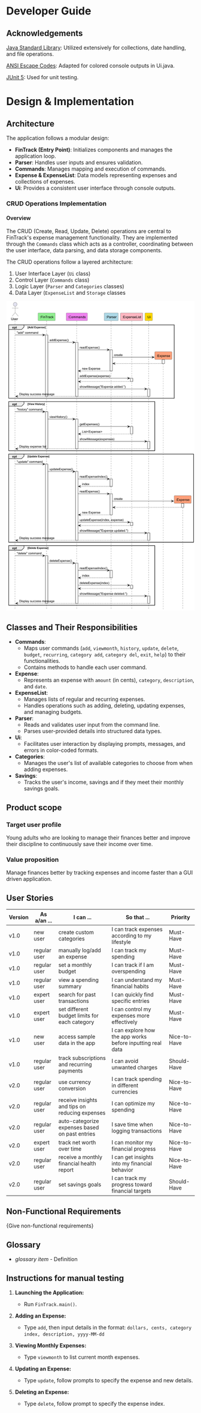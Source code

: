 
# Developer Guide

## Acknowledgements
<!-- @@author kaixiangg -->
[Java Standard Library](https://docs.oracle.com/javase/8/docs/api/): Utilized extensively for collections, date
handling, and file operations.

[ANSI Escape Codes](https://en.wikipedia.org/wiki/ANSI_escape_code): Adapted for colored console outputs in Ui.java.

[JUnit 5](https://junit.org/junit5/docs/current/user-guide/): Used for unit testing.
<!-- @@author  -->
# Design & Implementation

## Architecture

The application follows a modular design:

* **FinTrack (Entry Point)**: Initializes components and manages the application loop.
* **Parser**: Handles user inputs and ensures validation.
* **Commands**: Manages mapping and execution of commands.
* **Expense & ExpenseList**: Data models representing expenses and collections of expenses.
* **Ui**: Provides a consistent user interface through console outputs.



<!-- @@author kaixiangg -->
### CRUD Operations Implementation

#### Overview

The CRUD (Create, Read, Update, Delete) operations
are central to FinTrack's expense management functionality.
They are implemented through the `Commands` class which acts as
a controller, coordinating between the user interface,
data parsing, and data storage components.

The CRUD operations follow a layered architecture:

1. User Interface Layer (`Ui` class)
2. Control Layer (`Commands` class)
3. Logic Layer (`Parser` and `Categories` classes)
4. Data Layer (`ExpenseList` and `Storage` classes

![CRUD_UML.png](CRUD_UML.png)

## Classes and Their Responsibilities

* **Commands**:
    * Maps user commands (`add`, `viewmonth`, `history`, `update`, `delete`, `budget`, `recurring`, `category add`,
      `category del`, `exit`, `help`) to their functionalities.
    * Contains methods to handle each user command.
* **Expense**:
    * Represents an expense with `amount` (in cents), `category`, `description`, and `date`.
* **ExpenseList**:
    * Manages lists of regular and recurring expenses.
    * Handles operations such as adding, deleting, updating expenses, and managing budgets.
* **Parser**:
    * Reads and validates user input from the command line.
    * Parses user-provided details into structured data types.
* **Ui**:
    * Facilitates user interaction by displaying prompts, messages, and errors in color-coded formats.
* **Categories**:
    * Manages the user's list of available categories to choose from when adding expenses.
* **Savings**:
    * Tracks the user's income, savings and if they meet their monthly savings goals.
<!-- @@author -->

## Product scope

### Target user profile

Young adults who are looking to manage their finances better and improve their discipline to continuously save their income over time. 

### Value proposition

Manage finances better by tracking expenses and income faster than a GUI driven application.

## User Stories

| Version | As a/an ...       | I can ...                                              | So that ...                                              | Priority     |
|---------|-------------------|--------------------------------------------------------|----------------------------------------------------------|--------------|
| v1.0    | new user         | create custom categories                               | I can track expenses according to my lifestyle          | Must-Have    |
| v1.0    | regular user     | manually log/add an expense                           | I can track my spending                                 | Must-Have    |
| v1.0    | regular user     | set a monthly budget                                 | I can track if I am overspending                        | Must-Have    |
| v1.0    | regular user     | view a spending summary                              | I can understand my financial habits                    | Must-Have    |
| v1.0    | expert user      | search for past transactions                         | I can quickly find specific entries                     | Must-Have    |
| v1.0    | expert user      | set different budget limits for each category        | I can control my expenses more effectively              | Must-Have    |
| v1.0    | new user         | access sample data in the app                        | I can explore how the app works before inputting real data | Nice-to-Have |
| v1.0    | regular user     | track subscriptions and recurring payments           | I can avoid unwanted charges                            | Should-Have  |
| v2.0    | regular user     | use currency conversion                               | I can track spending in different currencies            | Nice-to-Have |
| v2.0    | regular user     | receive insights and tips on reducing expenses       | I can optimize my spending                              | Nice-to-Have |
| v2.0    | regular user     | auto-categorize expenses based on past entries       | I save time when logging transactions                   | Nice-to-Have |
| v2.0    | expert user      | track net worth over time                            | I can monitor my financial progress                     | Nice-to-Have |
| v2.0    | regular user     | receive a monthly financial health report            | I can get insights into my financial behavior           | Nice-to-Have |
| v2.0    | regular user     | set savings goals                                    | I can track my progress toward financial targets        | Should-Have  |

 



## Non-Functional Requirements

{Give non-functional requirements}

## Glossary

* *glossary item* - Definition

## Instructions for manual testing
<!-- @@author kaixiangg -->
1. **Launching the Application:**
    * Run `FinTrack.main()`.

2. **Adding an Expense:**
    * Type `add`, then input details in the format: `dollars, cents, category index, description, yyyy-MM-dd`

3. **Viewing Monthly Expenses:**
    * Type `viewmonth` to list current month expenses.

4. **Updating an Expense:**
    * Type `update`, follow prompts to specify the expense and new details.

5. **Deleting an Expense:**
    * Type `delete`, follow prompt to specify the expense index.

<!-- @@author -->
